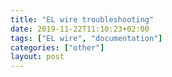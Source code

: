 ```yaml
---
title: "EL wire troubleshooting"
date: 2019-11-22T11:10:23+02:00
tags: ["EL wire", "documentation"]
categories: ["other"]
layout: post
---
```

